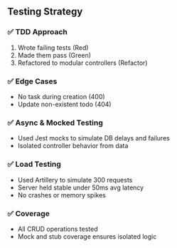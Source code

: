 ## Testing Strategy

### ✅ TDD Approach
1. Wrote failing tests (Red)
2. Made them pass (Green)
3. Refactored to modular controllers (Refactor)

### ✅ Edge Cases
- No task during creation (400)
- Update non-existent todo (404)

### ✅ Async & Mocked Testing
- Used Jest mocks to simulate DB delays and failures
- Isolated controller behavior from data

### ✅ Load Testing
- Used Artillery to simulate 300 requests
- Server held stable under 50ms avg latency
- No crashes or memory spikes

### ✅ Coverage
- All CRUD operations tested
- Mock and stub coverage ensures isolated logic
